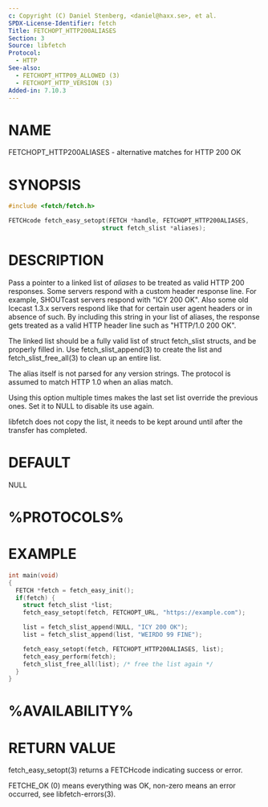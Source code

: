 ```yaml
---
c: Copyright (C) Daniel Stenberg, <daniel@haxx.se>, et al.
SPDX-License-Identifier: fetch
Title: FETCHOPT_HTTP200ALIASES
Section: 3
Source: libfetch
Protocol:
  - HTTP
See-also:
  - FETCHOPT_HTTP09_ALLOWED (3)
  - FETCHOPT_HTTP_VERSION (3)
Added-in: 7.10.3
---
```


# NAME

FETCHOPT_HTTP200ALIASES - alternative matches for HTTP 200 OK

# SYNOPSIS

~~~c
#include <fetch/fetch.h>

FETCHcode fetch_easy_setopt(FETCH *handle, FETCHOPT_HTTP200ALIASES,
                          struct fetch_slist *aliases);
~~~

# DESCRIPTION

Pass a pointer to a linked list of *aliases* to be treated as valid HTTP 200
responses. Some servers respond with a custom header response line. For
example, SHOUTcast servers respond with "ICY 200 OK". Also some old Icecast
1.3.x servers respond like that for certain user agent headers or in absence
of such. By including this string in your list of aliases, the response gets
treated as a valid HTTP header line such as "HTTP/1.0 200 OK".

The linked list should be a fully valid list of struct fetch_slist structs, and
be properly filled in. Use fetch_slist_append(3) to create the list and
fetch_slist_free_all(3) to clean up an entire list.

The alias itself is not parsed for any version strings. The protocol is
assumed to match HTTP 1.0 when an alias match.

Using this option multiple times makes the last set list override the previous
ones. Set it to NULL to disable its use again.

libfetch does not copy the list, it needs to be kept around until after the
transfer has completed.

# DEFAULT

NULL

# %PROTOCOLS%

# EXAMPLE

~~~c
int main(void)
{
  FETCH *fetch = fetch_easy_init();
  if(fetch) {
    struct fetch_slist *list;
    fetch_easy_setopt(fetch, FETCHOPT_URL, "https://example.com");

    list = fetch_slist_append(NULL, "ICY 200 OK");
    list = fetch_slist_append(list, "WEIRDO 99 FINE");

    fetch_easy_setopt(fetch, FETCHOPT_HTTP200ALIASES, list);
    fetch_easy_perform(fetch);
    fetch_slist_free_all(list); /* free the list again */
  }
}
~~~

# %AVAILABILITY%

# RETURN VALUE

fetch_easy_setopt(3) returns a FETCHcode indicating success or error.

FETCHE_OK (0) means everything was OK, non-zero means an error occurred, see
libfetch-errors(3).
